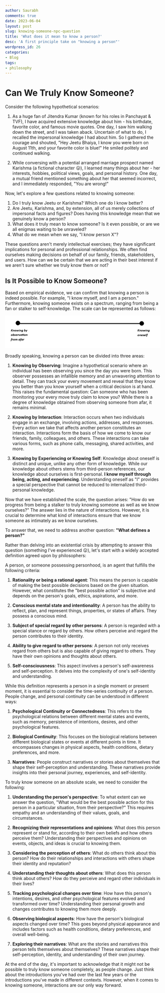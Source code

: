 ```yaml
---
author: Saurabh
comments: true
date: 2023-06-04
layout: post
slug: knowing-someone-npc-question
title: 'What does it mean to know a person?'
desc: 'A first principle take on "knowing a person"'
wordpress_id: 26
categories:
- Blog
tags:
- philosophy
---
```

# Can We Truly Know Someone?

Consider the following hypothetical scenarios:

1. As a huge fan of Jitendra Kumar (known for his roles in Panchayat & TVF), I have acquired extensive knowledge about him - his birthdate, favorite color, and famous movie quotes. One day, I saw him walking down the street, and I was taken aback. Uncertain of what to do, I recalled the impersonal knowledge I had about him. So I gathered the courage and shouted, "Hey Jeetu Bhaiya, I know you were born on August 11th, and your favorite color is blue!" He smiled politely and continued walking.

2. While conversing with a potential arranged marriage prospect named Karishma (a fictional character 😛), I learned many things about her - her interests, hobbies, political views, goals, and personal history. One day, a mutual friend mentioned something about her that seemed incorrect, and I immediately responded, "You are wrong!"

Now, let's explore a few questions related to knowing someone:

1. Do I truly know Jeetu or Karishma? Which one do I know better?
2. Are Jeetu, Karishma, and, by extension, all of us merely collections of impersonal facts and figures? Does having this knowledge mean that we genuinely know a person?
3. What does it truly mean to know someone? Is it even possible, or are we all enigmas waiting to be unraveled?
4. What do we mean when we say, "I know person X"?

These questions aren't merely intellectual exercises; they have significant implications for personal and professional relationships. We often find ourselves making decisions on behalf of our family, friends, stakeholders, and users. How can we be certain that we are acting in their best interest if we aren't sure whether we truly know them or not?

## Is It Possible to Know Someone?

Based on empirical evidence, we can confirm that knowing a person is indeed possible. For example, "I know myself, and I am a person." Furthermore, knowing someone exists on a spectrum, ranging from being a fan or stalker to self-knowledge. The scale can be represented as follows:

![Knowing A Person Scale](knowing_scale.png)

Broadly speaking, knowing a person can be divided into three areas:

1. **Knowing by Observing**: Imagine a hypothetical scenario where an individual has been observing you since the day you were born. This observer possesses an infallible memory and an unwavering attention to detail. They can track your every movement and reveal that they know you better than you know yourself when a critical decision is at hand. This raises the fundamental question: Can someone who has been monitoring your every move truly claim to know you? While there is a degree of knowledge obtained from observing someone from afar, it remains minimal.

2. **Knowing by Interaction**: Interaction occurs when two individuals engage in an exchange, involving actions, addresses, and responses. Every action we take that affects another person constitutes an interaction. Interactions form the basis of how we come to know our friends, family, colleagues, and others. These interactions can take various forms, such as phone calls, messaging, shared activities, and more.

3. **Knowing by Experiencing or Knowing Self**: Knowledge about oneself is distinct and unique, unlike any other form of knowledge. While our knowledge about others stems from third-person references, our knowledge about ourselves is first-personal. **I know myself through being, acting, and experiencing**. Understanding oneself as "I" provides a special perspective that cannot be reduced to internalized third-personal knowledge.

Now that we have established the scale, the question arises: "How do we progress from being a stalker to truly knowing someone as well as we know ourselves?" The answer lies in the nature of interactions. However, it is crucial to determine what kind of interactions ensure that we know someone as intimately as we know ourselves.

To answer that, we need to address another question: **"What defines a person?"**

Rather than delving into an existential crisis by attempting to answer this question (something I've experienced 😛), let's start with a widely accepted definition agreed upon by philosophers:

A person, or someone possessing personhood, is an agent that fulfills the following criteria:

1. **Rationality or being a rational agent**: This means the person is capable of making the best possible decisions based on the given situation. However, what constitutes the "best possible action" is subjective and depends on the person's goals, ethics, aspirations, and more.

2. **Conscious mental state and intentionality**: A person has the ability to reflect, plan, and represent things, properties, or states of affairs. They possess a conscious mind.

3. **Subject of special regard by other persons**: A person is regarded with a special stance or regard by others. How others perceive and regard the person contributes to their identity.

4. **Ability to give regard to other persons**: A person not only receives regard from others but is also capable of giving regard to others. They have their own opinions and thoughts about others.

5. **Self-consciousness**: This aspect involves a person's self-awareness and self-perception. It delves into the complexity of one's self-identity and understanding.

While this definition represents a person in a single moment or present moment, it is essential to consider the time-series continuity of a person. People change, and personal continuity can be understood in different ways:

1. **Psychological Continuity or Connectedness**: This refers to the psychological relations between different mental states and events, such as memory, persistence of intentions, desires, and other psychological features.

2. **Biological Continuity**: This focuses on the biological relations between different biological states or events at different points in time. It encompasses changes in physical aspects, health conditions, dietary preferences, and more.

3. **Narratives**: People construct narratives or stories about themselves that shape their self-perception and understanding. These narratives provide insights into their personal journey, experiences, and self-identity.

To truly know someone on an absolute scale, we need to consider the following:

1. **Understanding the person's perspective**: To what extent can we answer the question, "What would be the best possible action for this person in a particular situation, from their perspective?" This requires empathy and an understanding of their values, goals, and circumstances.

2. **Recognizing their representations and opinions**: What does this person represent or stand for, according to their own beliefs and how others perceive them? Understanding their perspectives and opinions on events, objects, and ideas is crucial to knowing them.

3. **Considering the perception of others**: What do others think about this person? How do their relationships and interactions with others shape their identity and reputation?

4. **Understanding their thoughts about others**: What does this person think about others? How do they perceive and regard other individuals in their lives?

5. **Tracking psychological changes over time**: How have this person's intentions, desires, and other psychological features evolved and transformed over time? Understanding their personal growth and changes contributes to knowing them more deeply.

6. **Observing biological aspects**: How have the person's biological aspects changed over time? This goes beyond physical appearance and includes factors such as health conditions, dietary preferences, and overall well-being.

7. **Exploring their narratives**: What are the stories and narratives this person tells themselves about themselves? These narratives shape their self-perception, identity, and understanding of their own journey.

At the end of the day, it's important to acknowledge that it might not be possible to truly know someone completely, as people change. Just think about the introductions you've had over the last few years or the introductions you've made in different contexts. However, when it comes to knowing someone, interactions are our only way forward.

